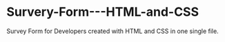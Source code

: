 # Survery-Form---HTML-and-CSS
Survey Form for Developers created with HTML and CSS in one single file. 
